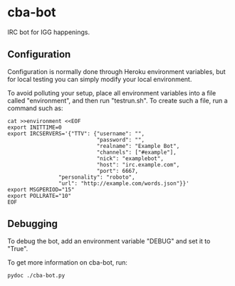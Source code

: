cba-bot
=======

IRC bot for IGG happenings.


Configuration
-------------

Configuration is normally done through Heroku environment variables, but
for local testing you can simply modify your local environment.

To avoid polluting your setup, place all environment variables into a file
called "environment", and then run "testrun.sh".  To create such a file,
run a command such as:

    cat >>environment <<EOF
    export INITTIME=0
    export IRCSERVERS='{"TTV": {"username": "",
                                "password": "",
                                "realname": "Example Bot",
                                "channels": ["#example"],
                                "nick": "examplebot",
                                "host": "irc.example.com",
                                "port": 6667,
    				"personality": "roboto",
    				"url": "http://example.com/words.json"}}'
    export MSGPERIOD="15"
    export POLLRATE="10"
    EOF

Debugging
---------

To debug the bot, add an environment variable "DEBUG" and set it to "True".

To get more information on cba-bot, run:

    pydoc ./cba-bot.py
